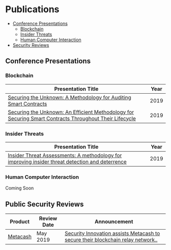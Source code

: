 # Publications

* [Conference Presentations](#conference-presentations)
  * [Blockchain](#blockchain)
  * [Insider Threats](#insider-threats)
  * [Human Computer Interaction](#human-computer-interaction)
* [Security Reviews](#security-reviews)

## Conference Presentations

### Blockchain

| Presentation Title | Year |
| --- | --- |
| [Securing the Unknown: A Methodology for Auditing Smart Contracts](https://github.com/benstew/publications/blob/master/presentations/20190810-DEFCON-27/Ethereum-Smart-Contract-Audit-Methodology.pdf) | 2019 |
| [Securing the Unknown: An Efficient Methodology for Securing Smart Contracts Throughout Their Lifecycle](https://github.com/benstew/publications/blob/master/presentations/20190803-Trufflecon/Securing-The-Unknown.pdf) | 2019 |

### Insider Threats

| Presentation Title | Year |
| --- | --- |
| [Insider Threat Assessments: A methodology for improving insider threat detection and deterrence](https://github.com/benstew/publications/blob/master/presentations/20190912-OWASP-DC/Insider-Threat-Assessments.pdf) | 2019 |

### Human Computer Interaction

Coming Soon

## Public Security Reviews

| Product | Review Date | Announcement |
| --- | --- | --- |
| [Metacash](https://github.com/benstew/publications/blob/master/reviews/MetacashV2.pdf) | May 2019 | [Security Innovation assists Metacash to secure their blockchain relay network..](https://www.globenewswire.com/news-release/2019/07/30/1893834/0/en/Security-Innovation-assists-Metacash-to-secure-their-Blockchain-relay-network.html) |
